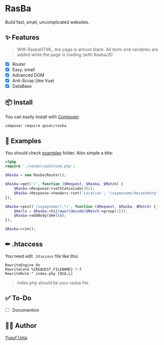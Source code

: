 # RasBa

Build fast, small, uncomplicated websites.

## ✨ Features

> With RasbaHTML, the page is almost blank. All texts and variables are added while the page is loading (with RasbaJS)

- [x] Router
- [x] Easy, small
- [x] Advanced DOM
- [x] Anti-Scrap (like Vue)
- [x] DataBase

## 📦 Install

You can easily install with [Composer](https://getcomposer.org/).

```sh
composer require quiec/rasba
```

## 🔎 Examples

You should check [examples](https://github.com/Quiec/RasBa/tree/master/examples) folder. Also simple a title:

```php
<?php
require './vendor/autoload.php';

$Rasba = new Rasba\Router();

$Rasba->get('/', function ($Request, $Rasba, $Match) {
    $Rasba->Response->setStatusCode(302);
    $Rasba->Response->headers->set('Location', '/saymyname/Heisenberg');
});

$Rasba->post('/saymyname/(.*)', function ($Request, $Rasba, $Match) {
    $Hello = $Rasba->h1(rawurldecode($Match->group(1)));
    $Rasba->addBody($Hello);
});

$Rasba->run();
```

## ✏ .htaccess

You need edit `.htaccess` file like this:

```
RewriteEngine On
RewriteCond %{REQUEST_FILENAME} !-f
RewriteRule ^ index.php [QSA,L]
```

> index.php should be your rasba file.

## ✅ To-Do

- [ ] Documantion

## 👨‍💻 Author

[Yusuf Usta](https://github.com/quiec)
